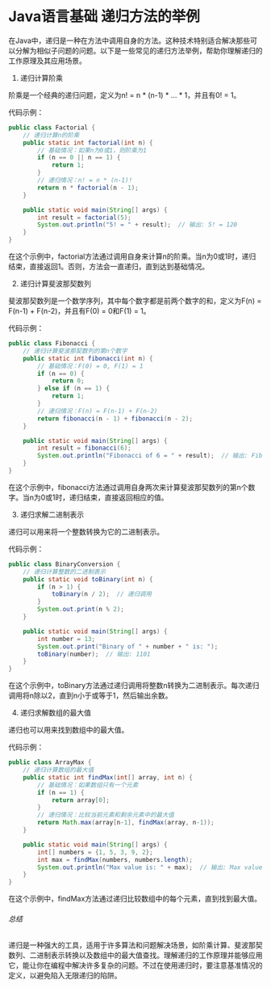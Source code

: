 #  Java语言基础 递归方法的举例

在Java中，递归是一种在方法中调用自身的方法。这种技术特别适合解决那些可以分解为相似子问题的问题。以下是一些常见的递归方法举例，帮助你理解递归的工作原理及其应用场景。

1. 递归计算阶乘

阶乘是一个经典的递归问题，定义为n! = n * (n-1) * ... * 1，并且有0! = 1。

代码示例：
```java
public class Factorial {
    // 递归计算n的阶乘
    public static int factorial(int n) {
        // 基础情况：如果n为0或1，则阶乘为1
        if (n == 0 || n == 1) {
            return 1;
        }
        // 递归情况：n! = n * (n-1)!
        return n * factorial(n - 1);
    }

    public static void main(String[] args) {
        int result = factorial(5);
        System.out.println("5! = " + result);  // 输出: 5! = 120
    }
}
```
在这个示例中，factorial方法通过调用自身来计算n的阶乘。当n为0或1时，递归结束，直接返回1。否则，方法会一直递归，直到达到基础情况。

2. 递归计算斐波那契数列

斐波那契数列是一个数学序列，其中每个数字都是前两个数字的和，定义为F(n) = F(n-1) + F(n-2)，并且有F(0) = 0和F(1) = 1。

代码示例：
```java
public class Fibonacci {
    // 递归计算斐波那契数列的第n个数字
    public static int fibonacci(int n) {
        // 基础情况：F(0) = 0, F(1) = 1
        if (n == 0) {
            return 0;
        } else if (n == 1) {
            return 1;
        }
        // 递归情况：F(n) = F(n-1) + F(n-2)
        return fibonacci(n - 1) + fibonacci(n - 2);
    }

    public static void main(String[] args) {
        int result = fibonacci(6);
        System.out.println("Fibonacci of 6 = " + result);  // 输出: Fibonacci of 6 = 8
    }
}
```
在这个示例中，fibonacci方法通过调用自身两次来计算斐波那契数列的第n个数字。当n为0或1时，递归结束，直接返回相应的值。

3. 递归求解二进制表示

递归可以用来将一个整数转换为它的二进制表示。

代码示例：
```java
public class BinaryConversion {
    // 递归计算整数的二进制表示
    public static void toBinary(int n) {
        if (n > 1) {
            toBinary(n / 2);  // 递归调用
        }
        System.out.print(n % 2);
    }

    public static void main(String[] args) {
        int number = 13;
        System.out.print("Binary of " + number + " is: ");
        toBinary(number);  // 输出: 1101
    }
}
```
在这个示例中，toBinary方法通过递归调用将整数n转换为二进制表示。每次递归调用将n除以2，直到n小于或等于1，然后输出余数。

4. 递归求解数组的最大值

递归也可以用来找到数组中的最大值。

代码示例：
```java
public class ArrayMax {
    // 递归计算数组的最大值
    public static int findMax(int[] array, int n) {
        // 基础情况：如果数组只有一个元素
        if (n == 1) {
            return array[0];
        }
        // 递归情况：比较当前元素和剩余元素中的最大值
        return Math.max(array[n-1], findMax(array, n-1));
    }

    public static void main(String[] args) {
        int[] numbers = {1, 5, 3, 9, 2};
        int max = findMax(numbers, numbers.length);
        System.out.println("Max value is: " + max);  // 输出: Max value is: 9
    }
}
```
在这个示例中，findMax方法通过递归比较数组中的每个元素，直到找到最大值。

###### 总结
递归是一种强大的工具，适用于许多算法和问题解决场景，如阶乘计算、斐波那契数列、二进制表示转换以及数组中的最大值查找。理解递归的工作原理并能够应用它，能让你在编程中解决许多复杂的问题。不过在使用递归时，要注意基准情况的定义，以避免陷入无限递归的陷阱。